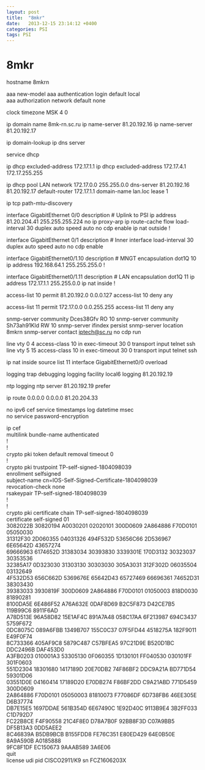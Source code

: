 ```yaml
---
layout: post
title:  "8mkr"
date:   2013-12-15 23:14:12 +0400
categories: PSI
tags: PSI
---
```


# 8mkr
hostname 8mkrn

aaa new-model
  aaa authentication login default local                                                                                                                       
  aaa authorization network default none

clock timezone MSK 4 0


ip domain name 8mk-rn.sc.ru
ip name-server 81.20.192.16
ip name-server 81.20.192.17


ip domain-lookup
ip dns server

service dhcp



ip dhcp excluded-address 172.17.1.1
ip dhcp excluded-address 172.17.4.1 172.17.255.255

ip dhcp pool LAN
 network 172.17.0.0 255.255.0.0
 dns-server 81.20.192.16 81.20.192.17 
 default-router 172.17.1.1 
 domain-name lan.loc
 lease 1


ip tcp path-mtu-discovery





interface GigabitEthernet 0/0
 description # Uplink to PSI
 ip address 81.20.204.41 255.255.255.224
 no ip proxy-arp
 ip route-cache flow
 load-interval 30
 duplex auto
 speed auto
 no cdp enable
 ip nat outside
 !


interface GigabitEthernet 0/1
 description # Inner interface
 load-interval 30
 duplex auto
 speed auto
 no cdp enable


  interface GigabitEthernet0/1.10
  description # MNGT
  encapsulation dot1Q 10
  ip address 192.168.64.1 255.255.255.0
  !

interface GigabitEthernet0/1.11
 description # LAN
 encapsulation dot1Q 11
 ip address 172.17.1.1 255.255.0.0
 ip nat inside
!






access-list 10 permit 81.20.192.0 0.0.0.127
access-list 10 deny   any

access-list 11 permit 172.17.0.0 0.0.255.255
access-list 11 deny   any

snmp-server community Dces38Gfv RO 10
snmp-server community Sh73ah91Kld RW 10
snmp-server ifindex persist
snmp-server location 8mkrn
snmp-server contact iptech@sc.ru
no cdp run


line vty 0 4
 access-class 10 in
 exec-timeout 30 0
 transport input telnet ssh
line vty 5 15
 access-class 10 in
 exec-timeout 30 0
 transport input telnet ssh 


ip nat inside source list 11 interface GigabitEthernet0/0 overload

logging trap debugging
logging facility local6
logging 81.20.192.19


ntp logging
ntp server 81.20.192.19 prefer


ip route 0.0.0.0 0.0.0.0 81.20.204.33









no ipv6 cef
service timestamps log datetime msec                                                                                                                         
no service password-encryption 



ip cef                                                                                                                                                       
multilink bundle-name authenticated                                                                                                                          
!                                                                                                                                                            
!                                                                                                                                                            
crypto pki token default removal timeout 0                                                                                                                   
!                                                                                                                                                            
crypto pki trustpoint TP-self-signed-1804098039                                                                                                              
 enrollment selfsigned                                                                                                                                       
 subject-name cn=IOS-Self-Signed-Certificate-1804098039                                                                                                      
 revocation-check none                                                                                                                                       
 rsakeypair TP-self-signed-1804098039                                                                                                                        
!                                                                                                                                                            
!                                                                                                                                                            
crypto pki certificate chain TP-self-signed-1804098039                                                                                                       
 certificate self-signed 01                                                                                                                                  
  3082022B 30820194 A0030201 02020101 300D0609 2A864886 F70D0101 05050030                                                                                    
  31312F30 2D060355 04031326 494F532D 53656C66 2D536967 6E65642D 43657274                                                                                    
  69666963 6174652D 31383034 30393830 3339301E 170D3132 30323037 30353536                                                                                    
  32385A17 0D323030 31303130 30303030 305A3031 312F302D 06035504 03132649                                                                                    
  4F532D53 656C662D 5369676E 65642D43 65727469 66696361 74652D31 38303430                                                                                    
  39383033 3930819F 300D0609 2A864886 F70D0101 01050003 818D0030 81890281                                                                                    
  8100DA5E 6E486F52 A76A632E 0DAF8D69 B2C5F873 D42CE7B5 119B99C6 8911F6AD                                                                                    
  A78D513E 96A58D82 15E1AF4C 891A7A48 058C17AA 6F213987 694C3437 5759F672                                                                                    
  0DC8075C 089A6FBB 1349B707 155C0C37 07F5FD44 4518275A 182F9011 E49F0F74                                                                                    
  8C733366 405AF9C8 5879C487 C57BFEA5 97C21D9E B520D1BC DDC2496B DAF453D0                                                                                    
  A3FB0203 010001A3 53305130 0F060355 1D130101 FF040530 030101FF 301F0603                                                                                    
  551D2304 18301680 1417189D 20E70DB2 74F86BF2 DDC9A21A BD771D54 59301D06                                                                                    
  03551D0E 04160414 17189D20 E70DB274 F86BF2DD C9A21ABD 771D5459 300D0609                                                                                    
  2A864886 F70D0101 05050003 81810073 F77086DF 6D738FB6 46EE305E D6B37774                                                                                    
  DB7E15E5 1697DDAE 561B354D 6E67490C 1E92D40C 9113B9E4 3B2FF033 C1D792D7                                                                                    
  FC22B8CE F4F90558 21C4F8E0 D78A7B0F 92BB8F3D C07A9BB5 DF5B13A3 0DD5AEE2                                                                                    
  8C46839A B5DB9BCB B155FDD8 FE76C351 E80ED429 64E0B50E 8A9A590B A0185888                                                                                    
  9FC8F1DF EC150673 9AAAB589 3A6E06                                                                                                                          
        quit                                                                                                                                                 
license udi pid CISCO2911/K9 sn FCZ1606203X   